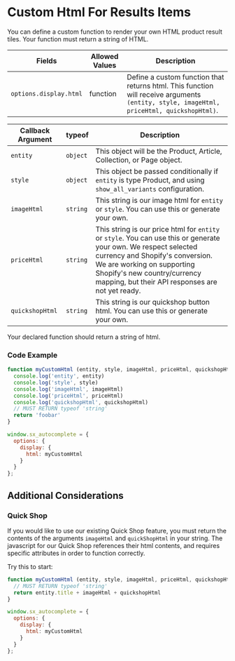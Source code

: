 # Custom Html For Results Items

You can define a custom function to render your own HTML product result tiles. Your function must return a string of HTML.

| Fields | Allowed Values | Description |
|-|-|-|
| `options.display.html` | function | Define a custom function that returns html. This function will receive arguments `(entity, style, imageHtml, priceHtml, quickshopHtml)`. |

| Callback Argument | typeof | Description |
|-|-|-|
| `entity` | `object` | This object will be the Product, Article, Collection, or Page object. |
| `style` | `object` | This object be passed conditionally if `entity` is type Product, and using `show_all_variants` configuration. 
| `imageHtml` | `string` | This string is our image html for `entity` or `style`. You can use this or generate your own. 
| `priceHtml` | `string` | This string is our price html for `entity` or `style`. You can use this or generate your own. We respect selected currency and Shopify's conversion. We are working on supporting Shopify's new country/currency mapping, but their API responses are not yet ready. 
| `quickshopHtml` | `string` | This string is our quickshop button html. You can use this or generate your own. 

Your declared function should return a string of html.

### Code Example

```javascript
function myCustomHtml (entity, style, imageHtml, priceHtml, quickshopHtml) {
  console.log('entity', entity)
  console.log('style', style)
  console.log('imageHtml', imageHtml)
  console.log('priceHtml', priceHtml)
  console.log('quickshopHtml', quickshopHtml)
  // MUST RETURN typeof 'string'
  return 'foobar'
}

window.sx_autocomplete = {
  options: {
    display: {
      html: myCustomHtml
    }
  }
};
```

## Additional Considerations

### Quick Shop

If you would like to use our existing Quick Shop feature, you must return the contents of the arguments `imageHtml` and `quickShopHtml` in your string. The javascript for our Quick Shop references their html contents, and requires specific attributes in order to function correctly.

Try this to start:

```javascript
function myCustomHtml (entity, style, imageHtml, priceHtml, quickshopHtml) {
  // MUST RETURN typeof 'string'
  return entity.title + imageHtml + quickshopHtml
}

window.sx_autocomplete = {
  options: {
    display: {
      html: myCustomHtml
    }
  }
};
```
